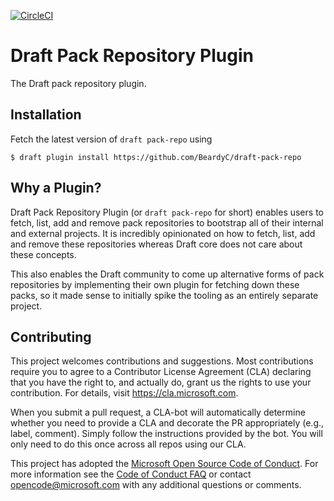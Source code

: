 [![CircleCI](https://circleci.com/gh/draftcreate/draft-pack-repo/tree/master.svg?style=svg)](https://circleci.com/gh/draftcreate/draft-pack-repo/tree/master)
# Draft Pack Repository Plugin

The Draft pack repository plugin.

## Installation

Fetch the latest version of `draft pack-repo` using

```
$ draft plugin install https://github.com/BeardyC/draft-pack-repo
```

## Why a Plugin?

Draft Pack Repository Plugin (or `draft pack-repo` for short) enables users to fetch, list, add and
remove pack repositories to bootstrap all of their internal and external projects. It is incredibly
opinionated on how to fetch, list, add and remove these repositories whereas Draft core does not
care about these concepts.

This also enables the Draft community to come up alternative forms of pack repositories by
implementing their own plugin for fetching down these packs, so it made sense to initially spike the
tooling as an entirely separate project.

## Contributing

This project welcomes contributions and suggestions.  Most contributions require you to agree to a
Contributor License Agreement (CLA) declaring that you have the right to, and actually do, grant us
the rights to use your contribution. For details, visit https://cla.microsoft.com.

When you submit a pull request, a CLA-bot will automatically determine whether you need to provide
a CLA and decorate the PR appropriately (e.g., label, comment). Simply follow the instructions
provided by the bot. You will only need to do this once across all repos using our CLA.

This project has adopted the [Microsoft Open Source Code of Conduct](https://opensource.microsoft.com/codeofconduct/).
For more information see the [Code of Conduct FAQ](https://opensource.microsoft.com/codeofconduct/faq/) or
contact [opencode@microsoft.com](mailto:opencode@microsoft.com) with any additional questions or comments.
